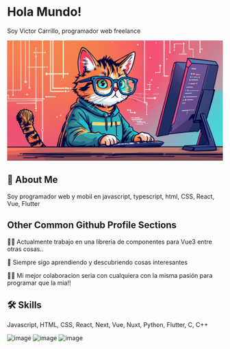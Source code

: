 # Hola Mundo!
Soy Victor Carrillo, programador web freelance


![Logo](https://github.com/victorcarrillodev/victorcarrillodev/blob/main/generated-image-1c9799c2-5fd7-4fff-a755-94f53f0b33ed.jpg?raw=true)


## 🚀 About Me
Soy programador web y mobil en javascript, typescript, html, CSS, React, Vue, Flutter


## Other Common Github Profile Sections
👩‍💻 Actualmente trabajo en una libreria de componentes para Vue3 entre otras cosas..

🧠 Siempre sigo aprendiendo y descubriendo cosas interesantes

👯‍♀️ Mi mejor colaboracion seria con cualquiera con la misma pasión para programar que la mia!!


## 🛠 Skills
Javascript, HTML, CSS, React, Next, Vue, Nuxt, Python, Flutter, C, C++

![image](https://github.com/user-attachments/assets/dcbd67fb-f023-4e2f-94d2-e6cff0138519)
![image](https://github.com/user-attachments/assets/e7b72451-f744-4ac2-a71f-43bafd16271a)
![image](https://github.com/user-attachments/assets/657353be-2e87-4f1d-bb05-fcb2572023fd)


